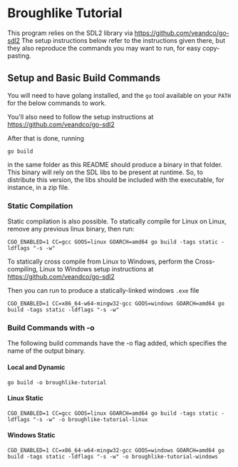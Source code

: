 # Broughlike Tutorial

This program relies on the SDL2 library via https://github.com/veandco/go-sdl2 
The setup instructions below refer to the instructions given there, but
they also reproduce the commands you may want to run, for easy copy-pasting.

## Setup and  Basic Build Commands

You will need to have golang installed, and the `go` tool available on your `PATH` for the below commands to work.

You'll also need to follow the setup instructions at https://github.com/veandco/go-sdl2

After that is done, running

```
go build
```

in the same folder as this README should produce a binary in that folder.
This binary will rely on the SDL libs to be present at runtime. So, to
distribute this version, the libs should be included with the executable,
for instance, in a zip file.

### Static Compilation

Static compilation is also possible. To statically compile for Linux on Linux, remove any previous linux binary, then run:

```
CGO_ENABLED=1 CC=gcc GOOS=linux GOARCH=amd64 go build -tags static -ldflags "-s -w"
```


To statically cross compile from Linux to Windows, perform the Cross-compiling, Linux to Windows setup instructions at https://github.com/veandco/go-sdl2

Then you can run to produce a statically-linked windows `.exe` file

```
CGO_ENABLED=1 CC=x86_64-w64-mingw32-gcc GOOS=windows GOARCH=amd64 go build -tags static -ldflags "-s -w"
```

### Build Commands with -o

The following build commands have the -o flag added, which specifies the name of the output binary.

#### Local and Dynamic

```
go build -o broughlike-tutorial
```

#### Linux Static

```
CGO_ENABLED=1 CC=gcc GOOS=linux GOARCH=amd64 go build -tags static -ldflags "-s -w" -o broughlike-tutorial-linux
```

#### Windows Static

```
CGO_ENABLED=1 CC=x86_64-w64-mingw32-gcc GOOS=windows GOARCH=amd64 go build -tags static -ldflags "-s -w" -o broughlike-tutorial-windows
```

